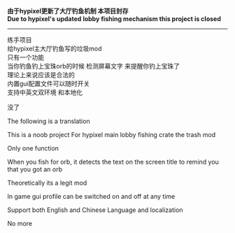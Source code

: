**由于hypixel更新了大厅钓鱼机制 本项目封存**  
**Due to hypixel's updated lobby fishing mechanism this project is closed**  
  
***
  
练手项目  
给hypixel主大厅钓鱼写的垃圾mod  
只有一个功能  
当你钓鱼钓上宝珠orb的时候 检测屏幕文字 来提醒你钓上宝珠了  
理论上来说应该是合法的  
内置gui配置文件可以随时开关  
支持中英文双环境 和本地化  
  
没了  
  
The following is a translation

This is a noob project
For hypixel main lobby fishing crate the trash mod

Only one function

When you fish for orb, it detects the text on the screen title to remind you that you got an orb

Theoretically its a legit mod

In game gui profile can be switched on and off at any time

Support both English and Chinese Language and localization

No more
